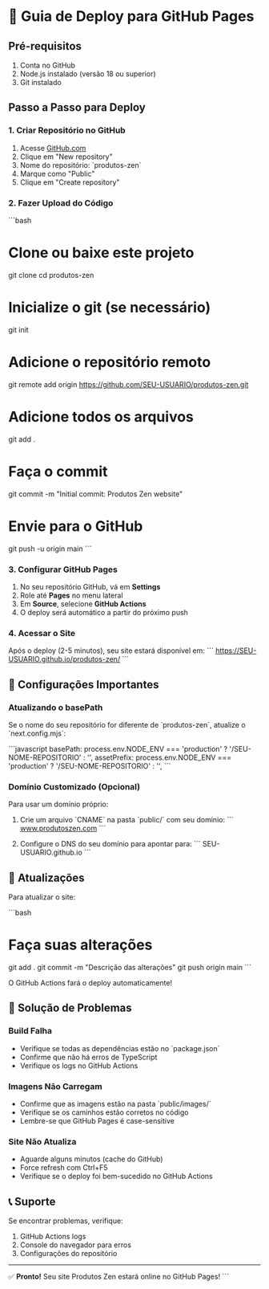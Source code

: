 # 🚀 Guia de Deploy para GitHub Pages

## Pré-requisitos

1. Conta no GitHub
2. Node.js instalado (versão 18 ou superior)
3. Git instalado

## Passo a Passo para Deploy

### 1. Criar Repositório no GitHub

1. Acesse [GitHub.com](https://github.com)
2. Clique em "New repository"
3. Nome do repositório: \`produtos-zen\`
4. Marque como "Public"
5. Clique em "Create repository"

### 2. Fazer Upload do Código

\`\`\`bash
# Clone ou baixe este projeto
git clone <url-do-projeto>
cd produtos-zen

# Inicialize o git (se necessário)
git init

# Adicione o repositório remoto
git remote add origin https://github.com/SEU-USUARIO/produtos-zen.git

# Adicione todos os arquivos
git add .

# Faça o commit
git commit -m "Initial commit: Produtos Zen website"

# Envie para o GitHub
git push -u origin main
\`\`\`

### 3. Configurar GitHub Pages

1. No seu repositório GitHub, vá em **Settings**
2. Role até **Pages** no menu lateral
3. Em **Source**, selecione **GitHub Actions**
4. O deploy será automático a partir do próximo push

### 4. Acessar o Site

Após o deploy (2-5 minutos), seu site estará disponível em:
\`\`\`
https://SEU-USUARIO.github.io/produtos-zen/
\`\`\`

## 🔧 Configurações Importantes

### Atualizando o basePath

Se o nome do seu repositório for diferente de \`produtos-zen\`, atualize o \`next.config.mjs\`:

\`\`\`javascript
basePath: process.env.NODE_ENV === 'production' ? '/SEU-NOME-REPOSITORIO' : '',
assetPrefix: process.env.NODE_ENV === 'production' ? '/SEU-NOME-REPOSITORIO' : '',
\`\`\`

### Domínio Customizado (Opcional)

Para usar um domínio próprio:

1. Crie um arquivo \`CNAME\` na pasta \`public/\` com seu domínio:
\`\`\`
www.produtoszen.com
\`\`\`

2. Configure o DNS do seu domínio para apontar para:
\`\`\`
SEU-USUARIO.github.io
\`\`\`

## 🔄 Atualizações

Para atualizar o site:

\`\`\`bash
# Faça suas alterações
git add .
git commit -m "Descrição das alterações"
git push origin main
\`\`\`

O GitHub Actions fará o deploy automaticamente!

## 🐛 Solução de Problemas

### Build Falha
- Verifique se todas as dependências estão no \`package.json\`
- Confirme que não há erros de TypeScript
- Verifique os logs no GitHub Actions

### Imagens Não Carregam
- Confirme que as imagens estão na pasta \`public/images/\`
- Verifique se os caminhos estão corretos no código
- Lembre-se que GitHub Pages é case-sensitive

### Site Não Atualiza
- Aguarde alguns minutos (cache do GitHub)
- Force refresh com Ctrl+F5
- Verifique se o deploy foi bem-sucedido no GitHub Actions

## 📞 Suporte

Se encontrar problemas, verifique:
1. GitHub Actions logs
2. Console do navegador para erros
3. Configurações do repositório

---

✅ **Pronto!** Seu site Produtos Zen estará online no GitHub Pages!
\`\`\`
